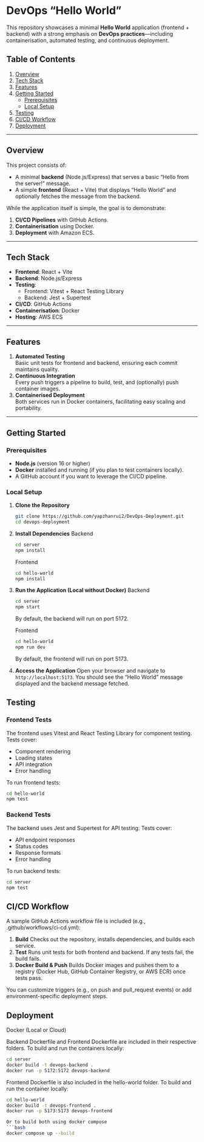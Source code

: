 # DevOps “Hello World”

This repository showcases a minimal **Hello World** application (frontend + backend) with a strong emphasis on **DevOps practices**—including containerisation, automated testing, and continuous deployment.

## Table of Contents
1. [Overview](#overview)  
2. [Tech Stack](#tech-stack)  
3. [Features](#features)  
4. [Getting Started](#getting-started)  
   - [Prerequisites](#prerequisites)  
   - [Local Setup](#local-setup)  
5. [Testing](#testing)
6. [CI/CD Workflow](#cicd-workflow)
7. [Deployment](#deployment) 

---

## Overview
This project consists of:
- A minimal **backend** (Node.js/Express) that serves a basic “Hello from the server!” message.
- A simple **frontend** (React + Vite) that displays “Hello World” and optionally fetches the message from the backend.

While the application itself is simple, the goal is to demonstrate:
1. **CI/CD Pipelines** with GitHub Actions. 
2. **Containerisation** using Docker.  
3. **Deployment** with Amazon ECS.

---

## Tech Stack
- **Frontend**: React + Vite
- **Backend**: Node.js/Express 
- **Testing**: 
  - Frontend: Vitest + React Testing Library
  - Backend: Jest + Supertest
- **CI/CD**: GitHub Actions
- **Containerisation**: Docker  
- **Hosting**: AWS ECS


---

## Features
1. **Automated Testing**  
   Basic unit tests for frontend and backend, ensuring each commit maintains quality.
2. **Continuous Integration**  
   Every push triggers a pipeline to build, test, and (optionally) push container images.
3. **Containerised Deployment**  
   Both services run in Docker containers, facilitating easy scaling and portability.


---

## Getting Started

### Prerequisites
- **Node.js** (version 16 or higher)
- **Docker** installed and running (if you plan to test containers locally).
- A GitHub account if you want to leverage the CI/CD pipeline.

### Local Setup
1. **Clone the Repository**  
   ```bash
   git clone https://github.com/yapzhanrui2/DevOps-Deployment.git
   cd devops-deployment
   ```

2. **Install Dependencies**
   Backend 
   ```bash
   cd server
   npm install
   ```

   Frontend
   ```bash
   cd hello-world
   npm install
   ```

3. **Run the Application (Local without Docker)**
   Backend
   ```bash
   cd server
   npm start
   ```
   By default, the backend will run on port 5172.

   Frontend
   ```bash
   cd hello-world
   npm run dev
   ```
   By default, the frontend will run on port 5173.

4. **Access the Application**
   Open your browser and navigate to `http://localhost:5173`. You should see the “Hello World” message displayed and the backend message fetched.

## Testing

### Frontend Tests
The frontend uses Vitest and React Testing Library for component testing. Tests cover:
- Component rendering
- Loading states
- API integration
- Error handling

To run frontend tests:
```bash
cd hello-world
npm test
```

### Backend Tests
The backend uses Jest and Supertest for API testing. Tests cover:
- API endpoint responses
- Status codes
- Response formats
- Error handling

To run backend tests:
```bash
cd server
npm test
```

## CI/CD Workflow

A sample GitHub Actions workflow file is included (e.g., .github/workflows/ci-cd.yml):

1.	**Build**
Checks out the repository, installs dependencies, and builds each service.
2.	**Test**
Runs unit tests for both frontend and backend. If any tests fail, the build fails.
3.	**Docker Build & Push**
Builds Docker images and pushes them to a registry (Docker Hub, GitHub Container Registry, or AWS ECR) once tests pass.

You can customize triggers (e.g., on push and pull_request events) or add environment-specific deployment steps.

## Deployment
Docker (Local or Cloud)

Backend Dockerfile and Frontend Dockerfile are included in their respective folders.
To build and run the containers locally:
```bash
cd server
docker build -t devops-backend .
docker run -p 5172:5172 devops-backend
```

Frontend Dockerfile is also included in the hello-world folder.
To build and run the container locally:
```bash
cd hello-world
docker build -t devops-frontend .
docker run -p 5173:5173 devops-frontend

Or to build both using docker compose
```bash
docker compose up --build
```
```
